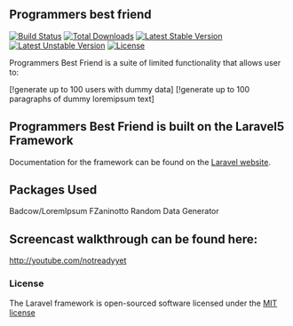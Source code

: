## Programmers best friend

[![Build Status](https://travis-ci.org/laravel/framework.svg)](https://travis-ci.org/laravel/framework)
[![Total Downloads](https://poser.pugx.org/laravel/framework/d/total.svg)](https://packagist.org/packages/laravel/framework)
[![Latest Stable Version](https://poser.pugx.org/laravel/framework/v/stable.svg)](https://packagist.org/packages/laravel/framework)
[![Latest Unstable Version](https://poser.pugx.org/laravel/framework/v/unstable.svg)](https://packagist.org/packages/laravel/framework)
[![License](https://poser.pugx.org/laravel/framework/license.svg)](https://packagist.org/packages/laravel/framework)

Programmers Best Friend is a suite of limited functionality that allows user to:

[!generate up to 100 users with dummy data]
[!generate up to 100 paragraphs of dummy loremipsum text]

## Programmers Best Friend is built on the Laravel5 Framework

Documentation for the framework can be found on the [Laravel website](http://laravel.com/docs).

## Packages Used
Badcow/LoremIpsum
FZaninotto Random Data Generator

## Screencast walkthrough can be found here:
http://youtube.com/notreadyyet

### License

The Laravel framework is open-sourced software licensed under the [MIT license](http://opensource.org/licenses/MIT)
